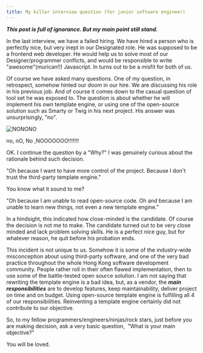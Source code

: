 ```yaml
---
title: My killer interview question (for junior software engineer)
---
```

***This post is full of ignorance. But my main point still stand.***

In the last interview, we have a failed hiring\. We have hired a person who is perfectly nice, but very inept in our Designated role\. He was supposed to be a frontend web developer\. He would help us to solve most of our Designer/programmer conflicts, and would be responsible to write "awesome"\(murican!!\) Javascript\. In turns out to be a misfit for both of us\.

Of course we have asked many questions\. One of my question, in retrospect, somehow hinted our doom in our hire\.
We are discussing his role in his previous job\. And of course it comes down to the casual question of tool set he was exposed to\. The question is about whether he will implement his own template engine, or using one of the open-source solution such as Smarty or Twig in his next project\. His answer was unsurprisingly, "no"\.

![NONONO](/assets/images/michael-scott-no.gif)

no, nO, No ,NOOOOOOO!!!!!!!

OK\. I continue the question by a "Why?" I was genuinely curious about the rationale behind such decision\.

"Oh because I want to have more control of the project\. Because I don't trust the third-party template engine\."

You know what it sound to me?

"Oh because I am unable to read open-source code\. Oh and because I am unable to learn new things, not even a new template engine\."

In a hindsight, this indicated how close-minded is the candidate\. Of course the decision is not me to make\. The candidate turned out to be very close minded and lack problem solving skills\. He is a perfect nice guy, but for whatever reason, he quit before his probation ends\.

This incident is not unique to us\. Somehow it is some of the industry-wide misconception about using third-party software, and one of the very bad practice throughout the whole Hong Kong software development community\. People rather roll in their often flawed implementation, then to use some of the battle-tested open source solution\. I am not saying that rewriting the template engine is a bad idea, but, as a vendor, the ***main responsibilities*** are to develop features, keep maintainability, deliver project on time and on budget\. Using open-source template engine is fulfilling all 4 of our responsibilities\. Reinventing a template engine certainly did not contribute to our objective\.

So, to my fellow programmers/engineers/ninjas/rock stars, just before you are making decision, ask a very basic question, 
"What is your main objective?"

You will be loved\. 
